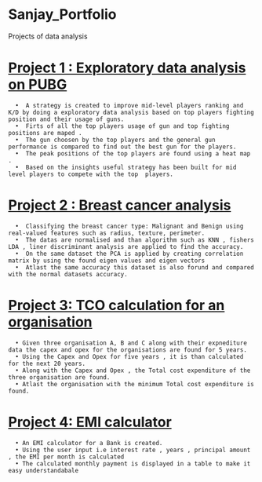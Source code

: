# Sanjay_Portfolio
Projects of data analysis
# [Project 1 : Exploratory data analysis on PUBG](https://github.com/sanjaykumarthiyaga/Exploratory-data-analysis)
      •	 A strategy is created to improve mid-level players ranking and K/D by doing a exploratory data analysis based on top players fighting position and their usage of guns.
      •	 Firts of all the top players usage of gun and top fighting positions are maped .
      •	 The gun choosen by the top players and the general gun performance is compared to find out the best gun for the players.
      •	 The peak positions of the top players are found using a heat map .
      •	 Based on the insights useful strategy has been built for mid level players to compete with the top  players.
      
# [Project 2 : Breast cancer analysis]( https://github.com/sanjaykumarthiyaga/Breast-Cancer-Analysis )
      •	 Classifying the breast cancer type: Malignant and Benign using real-valued features such as radius, texture, perimeter.
      •	 The datas are normalised and than algorithm such as KNN , fishers LDA , liner discriminant analysis are applied to find the accuracy.
      •	 On the same dataset the PCA is applied by creating correlation matrix by using the found eigen values and eigen vectors
      •	 Atlast the same accuracy this dataset is also forund and compared with the normal datasets accuracy.
# [Project 3: TCO calculation for an organisation](https://github.com/sanjaykumarthiyaga/Total-Cost-expenditure-)
      • Given three organisation A, B and C along with their expnediture data the capex and opex for the organisations are found for 5 years.
      • Using the Capex and Opex for five years , it is than calculated for the next 20 years.
      • Along with the Capex and Opex , the Total cost expenditure of the three organisation are found. 
      • Atlast the organisation with the minimum Total cost expenditure is found.
# [Project 4: EMI calculator](https://github.com/sanjaykumarthiyaga/Total-Cost-expenditure-)
      • An EMI calculator for a Bank is created.
      • Using the user input i.e interest rate , years , principal amount , the EMI per month is calculated
      • The calculated monthly payment is displayed in a table to make it easy understandabale
      
      
